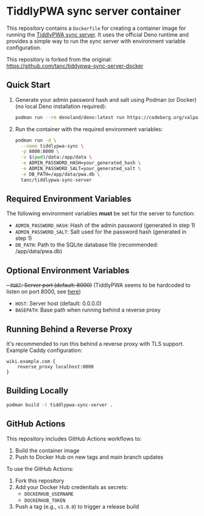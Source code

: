 # TiddlyPWA sync server container

This repository contains a `Dockerfile` for creating a container image for running the [TiddlyPWA sync server](https://codeberg.org/valpackett/tiddlypwa). It uses the official Deno runtime and provides a simple way to run the sync server with environment variable configuration.

This repository is forked from the original: https://github.com/tanc/tiddypwa-sync-server-docker

## Quick Start

1. Generate your admin password hash and salt using Podman (or Docker) (no local Deno installation required):

   ```bash
   podman run --rm denoland/deno:latest run https://codeberg.org/valpackett/tiddlypwa/raw/branch/release/server/hash-admin-password.ts
   ```

2. Run the container with the required environment variables:
   ```bash
   podman run -d \
     --name tiddlypwa-sync \
     -p 8000:8000 \
     -v $(pwd)/data:/app/data \
     -e ADMIN_PASSWORD_HASH=your_generated_hash \
     -e ADMIN_PASSWORD_SALT=your_generated_salt \
     -e DB_PATH=/app/data/pwa.db \
     tanc/tiddlypwa-sync-server
   ```

## Required Environment Variables

The following environment variables **must** be set for the server to function:

- `ADMIN_PASSWORD_HASH`: Hash of the admin password (generated in step 1)
- `ADMIN_PASSWORD_SALT`: Salt used for the password hash (generated in step 1)
- `DB_PATH`: Path to the SQLite database file (recommended: /app/data/pwa.db)

## Optional Environment Variables

~~- `PORT`: Server port (default: 8000)~~ (TiddlyPWA seems to be hardcoded to listen on port 8000, see [here](https://codeberg.org/valpackett/tiddlypwa/src/branch/trunk/server/run.ts))
- `HOST`: Server host (default: 0.0.0.0)
- `BASEPATH`: Base path when running behind a reverse proxy

## Running Behind a Reverse Proxy

It's recommended to run this behind a reverse proxy with TLS support. Example Caddy configuration:

```caddy
wiki.example.com {
    reverse_proxy localhost:8000
}
```

## Building Locally

```bash
podman build -t tiddlypwa-sync-server .
```

## GitHub Actions

This repository includes GitHub Actions workflows to:

1. Build the container image
2. Push to Docker Hub on new tags and main branch updates

To use the GitHub Actions:

1. Fork this repository
2. Add your Docker Hub credentials as secrets:
   - `DOCKERHUB_USERNAME`
   - `DOCKERHUB_TOKEN`
3. Push a tag (e.g., `v1.0.0`) to trigger a release build